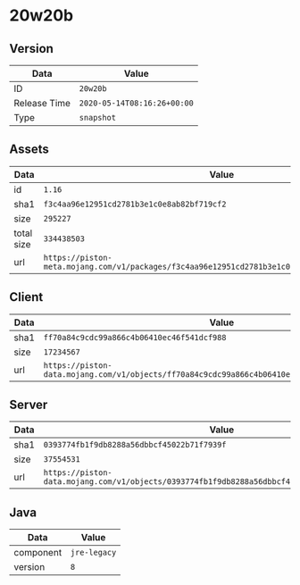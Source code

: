 # 20w20b

## Version

|**Data**        | **Value**                 |
|----------------|-------------------------|
| ID   | ```20w20b```   |
| Release Time   | ```2020-05-14T08:16:26+00:00```   |
| Type   | ```snapshot```   |

## Assets

|**Data**        | **Value**                 |
|----------------|-------------------------|
| id   | ```1.16```   |
| sha1   | ```f3c4aa96e12951cd2781b3e1c0e8ab82bf719cf2```   |
| size   | ```295227```   |
| total size  | ```334438503```  |
| url       | ```https://piston-meta.mojang.com/v1/packages/f3c4aa96e12951cd2781b3e1c0e8ab82bf719cf2/1.16.json``` |

## Client

|**Data**        | **Value**                 |
|----------------|-------------------------|
| sha1   | ```ff70a84c9cdc99a866c4b06410ec46f541dcf988```   |
| size   | ```17234567```   |
| url       | ```https://piston-data.mojang.com/v1/objects/ff70a84c9cdc99a866c4b06410ec46f541dcf988/client.jar``` |

## Server

|**Data**        | **Value**                 |
|----------------|-------------------------|
| sha1   | ```0393774fb1f9db8288a56dbbcf45022b71f7939f```   |
| size   | ```37554531```   |
| url       | ```https://piston-data.mojang.com/v1/objects/0393774fb1f9db8288a56dbbcf45022b71f7939f/server.jar``` |

## Java

|**Data**        | **Value**                 |
|----------------|-------------------------|
| component   | ```jre-legacy```   |
| version   | ```8```   |